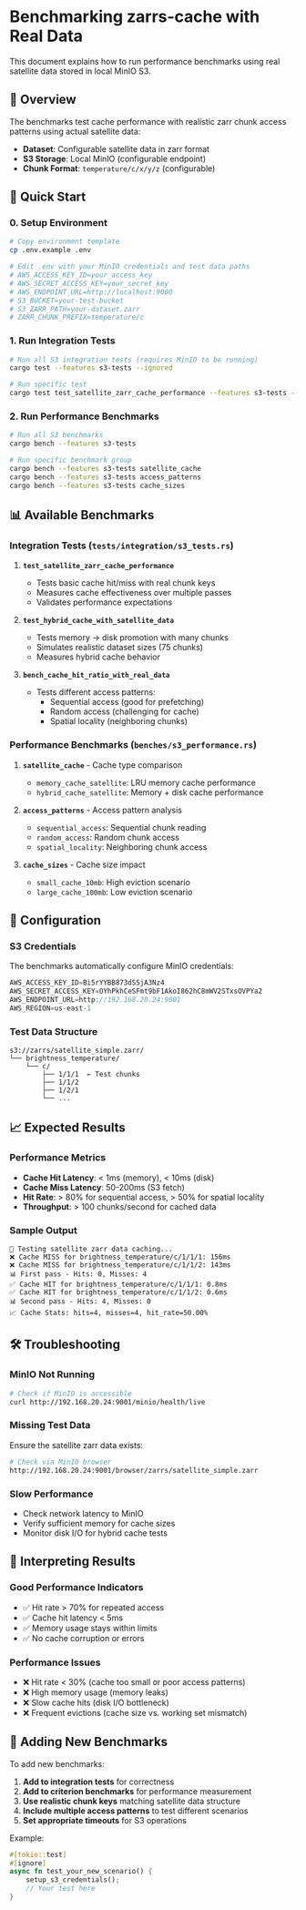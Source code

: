 # Benchmarking zarrs-cache with Real Data

This document explains how to run performance benchmarks using real satellite data stored in local MinIO S3.

## 🎯 **Overview**

The benchmarks test cache performance with realistic zarr chunk access patterns using actual satellite data:
- **Dataset**: Configurable satellite data in zarr format
- **S3 Storage**: Local MinIO (configurable endpoint)
- **Chunk Format**: `temperature/c/x/y/z` (configurable)

## 🚀 **Quick Start**

### **0. Setup Environment**
```bash
# Copy environment template
cp .env.example .env

# Edit .env with your MinIO credentials and test data paths
# AWS_ACCESS_KEY_ID=your_access_key
# AWS_SECRET_ACCESS_KEY=your_secret_key  
# AWS_ENDPOINT_URL=http://localhost:9000
# S3_BUCKET=your-test-bucket
# S3_ZARR_PATH=your-dataset.zarr
# ZARR_CHUNK_PREFIX=temperature/c
```

### **1. Run Integration Tests**
```bash
# Run all S3 integration tests (requires MinIO to be running)
cargo test --features s3-tests --ignored

# Run specific test
cargo test test_satellite_zarr_cache_performance --features s3-tests --ignored
```

### **2. Run Performance Benchmarks**
```bash
# Run all S3 benchmarks
cargo bench --features s3-tests

# Run specific benchmark group
cargo bench --features s3-tests satellite_cache
cargo bench --features s3-tests access_patterns
cargo bench --features s3-tests cache_sizes
```

## 📊 **Available Benchmarks**

### **Integration Tests** (`tests/integration/s3_tests.rs`)

1. **`test_satellite_zarr_cache_performance`**
   - Tests basic cache hit/miss with real chunk keys
   - Measures cache effectiveness over multiple passes
   - Validates performance expectations

2. **`test_hybrid_cache_with_satellite_data`**
   - Tests memory → disk promotion with many chunks
   - Simulates realistic dataset sizes (75 chunks)
   - Measures hybrid cache behavior

3. **`bench_cache_hit_ratio_with_real_data`**
   - Tests different access patterns:
     - Sequential access (good for prefetching)
     - Random access (challenging for cache)
     - Spatial locality (neighboring chunks)

### **Performance Benchmarks** (`benches/s3_performance.rs`)

1. **`satellite_cache`** - Cache type comparison
   - `memory_cache_satellite`: LRU memory cache performance
   - `hybrid_cache_satellite`: Memory + disk cache performance

2. **`access_patterns`** - Access pattern analysis
   - `sequential_access`: Sequential chunk reading
   - `random_access`: Random chunk access
   - `spatial_locality`: Neighboring chunk access

3. **`cache_sizes`** - Cache size impact
   - `small_cache_10mb`: High eviction scenario
   - `large_cache_100mb`: Low eviction scenario

## 🔧 **Configuration**

### **S3 Credentials**
The benchmarks automatically configure MinIO credentials:
```rust
AWS_ACCESS_KEY_ID=Bi5rYYBB873dSSjA3Nz4
AWS_SECRET_ACCESS_KEY=OYhPkhCeSFmt9bF1AkoI862hC8mWV2STxsOVPYa2
AWS_ENDPOINT_URL=http://192.168.20.24:9001
AWS_REGION=us-east-1
```

### **Test Data Structure**
```
s3://zarrs/satellite_simple.zarr/
└── brightness_temperature/
    └── c/
        ├── 1/1/1  ← Test chunks
        ├── 1/1/2
        ├── 1/2/1
        └── ...
```

## 📈 **Expected Results**

### **Performance Metrics**
- **Cache Hit Latency**: < 1ms (memory), < 10ms (disk)
- **Cache Miss Latency**: 50-200ms (S3 fetch)
- **Hit Rate**: > 80% for sequential access, > 50% for spatial locality
- **Throughput**: > 100 chunks/second for cached data

### **Sample Output**
```
🚀 Testing satellite zarr data caching...
❌ Cache MISS for brightness_temperature/c/1/1/1: 156ms
❌ Cache MISS for brightness_temperature/c/1/1/2: 143ms
📊 First pass - Hits: 0, Misses: 4
✅ Cache HIT for brightness_temperature/c/1/1/1: 0.8ms
✅ Cache HIT for brightness_temperature/c/1/1/2: 0.6ms
📊 Second pass - Hits: 4, Misses: 0
📈 Cache Stats: hits=4, misses=4, hit_rate=50.00%
```

## 🛠️ **Troubleshooting**

### **MinIO Not Running**
```bash
# Check if MinIO is accessible
curl http://192.168.20.24:9001/minio/health/live
```

### **Missing Test Data**
Ensure the satellite zarr data exists:
```bash
# Check via MinIO browser
http://192.168.20.24:9001/browser/zarrs/satellite_simple.zarr
```

### **Slow Performance**
- Check network latency to MinIO
- Verify sufficient memory for cache sizes
- Monitor disk I/O for hybrid cache tests

## 🎯 **Interpreting Results**

### **Good Performance Indicators**
- ✅ Hit rate > 70% for repeated access
- ✅ Cache hit latency < 5ms
- ✅ Memory usage stays within limits
- ✅ No cache corruption or errors

### **Performance Issues**
- ❌ Hit rate < 30% (cache too small or poor access patterns)
- ❌ High memory usage (memory leaks)
- ❌ Slow cache hits (disk I/O bottleneck)
- ❌ Frequent evictions (cache size vs. working set mismatch)

## 📝 **Adding New Benchmarks**

To add new benchmarks:

1. **Add to integration tests** for correctness
2. **Add to criterion benchmarks** for performance measurement
3. **Use realistic chunk keys** matching satellite data structure
4. **Include multiple access patterns** to test different scenarios
5. **Set appropriate timeouts** for S3 operations

Example:
```rust
#[tokio::test]
#[ignore]
async fn test_your_new_scenario() {
    setup_s3_credentials();
    // Your test here
}
```
